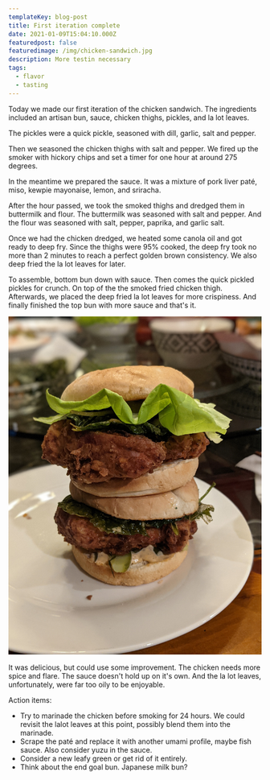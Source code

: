 ```yaml
---
templateKey: blog-post
title: First iteration complete
date: 2021-01-09T15:04:10.000Z
featuredpost: false
featuredimage: /img/chicken-sandwich.jpg
description: More testin necessary
tags:
  - flavor
  - tasting
---
```


Today we made our first iteration of the chicken sandwich. The ingredients included an artisan bun, sauce, chicken thighs, pickles, and la lot leaves.

The pickles were a quick pickle, seasoned with dill, garlic, salt and pepper.

Then we seasoned the chicken thighs with salt and pepper. We fired up the smoker with hickory chips and set a timer for one hour at around 275 degrees.

In the meantime we prepared the sauce. It was a mixture of pork liver paté, miso, kewpie mayonaise, lemon, and sriracha.

After the hour passed, we took the smoked thighs and dredged them in buttermilk and flour. The buttermilk was seasoned with salt and pepper. And the flour was seasoned with salt, pepper, paprika, and garlic salt.

Once we had the chicken dredged, we heated some canola oil and got ready to deep fry. Since the thighs were 95% cooked, the deep fry took no more than 2 minutes to reach a perfect golden brown consistency. We also deep fried the la lot leaves for later.

To assemble, bottom bun down with sauce. Then comes the quick pickled pickles for crunch. On top of the the smoked fried chicken thigh. Afterwards, we placed the deep fried la lot leaves for more crispiness. And finally finished the top bun with more sauce and that's it.

![](/img/double-sandwich.jpg)

It was delicious, but could use some improvement. The chicken needs more spice and flare. The sauce doesn't hold up on it's own. And the la lot leaves, unfortunately, were far too oily to be enjoyable.

Action items:

- Try to marinade the chicken before smoking for 24 hours. We could revisit the lalot leaves at this point, possibly blend them into the marinade.
- Scrape the paté and replace it with another umami profile, maybe fish sauce. Also consider yuzu in the sauce.
- Consider a new leafy green or get rid of it entirely.
- Think about the end goal bun. Japanese milk bun?
